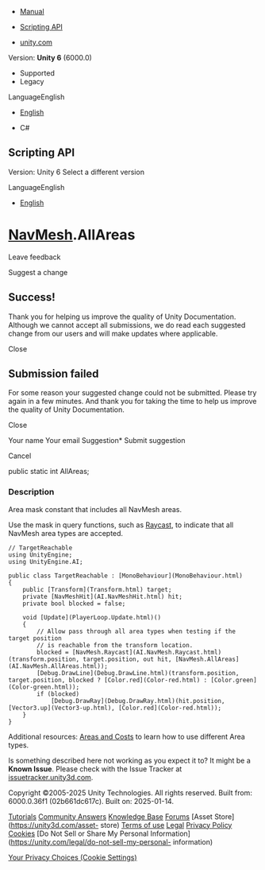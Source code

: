 [ ]()

  * [Manual](../Manual/index.html)
  * [Scripting API](../ScriptReference/index.html)

  * [unity.com](https://unity.com/)

Version: **Unity 6** (6000.0)

  * Supported
  * Legacy

LanguageEnglish

  * [English]()

  * C#

[ ](https://docs.unity3d.com)

## Scripting API

Version: Unity 6 Select a different version

LanguageEnglish

  * [English]()

#  [NavMesh](AI.NavMesh.html).AllAreas

Leave feedback

Suggest a change

## Success!

Thank you for helping us improve the quality of Unity Documentation. Although
we cannot accept all submissions, we do read each suggested change from our
users and will make updates where applicable.

Close

## Submission failed

For some reason your suggested change could not be submitted. Please <a>try
again</a> in a few minutes. And thank you for taking the time to help us
improve the quality of Unity Documentation.

Close

Your name Your email Suggestion* Submit suggestion

Cancel

[ ]()

public static int AllAreas;

### Description

Area mask constant that includes all NavMesh areas.

Use the mask in query functions, such as [Raycast](AI.NavMesh.Raycast.html),
to indicate that all NavMesh area types are accepted.

    
    
    // TargetReachable
    using UnityEngine;
    using UnityEngine.AI;  
      
    public class TargetReachable : [MonoBehaviour](MonoBehaviour.html)
    {
        public [Transform](Transform.html) target;
        private [NavMeshHit](AI.NavMeshHit.html) hit;
        private bool blocked = false;  
      
        void [Update](PlayerLoop.Update.html)()
        {
            // Allow pass through all area types when testing if the target position
            // is reachable from the transform location.
            blocked = [NavMesh.Raycast](AI.NavMesh.Raycast.html)(transform.position, target.position, out hit, [NavMesh.AllAreas](AI.NavMesh.AllAreas.html));
            [Debug.DrawLine](Debug.DrawLine.html)(transform.position, target.position, blocked ? [Color.red](Color-red.html) : [Color.green](Color-green.html));
            if (blocked)
                [Debug.DrawRay](Debug.DrawRay.html)(hit.position, [Vector3.up](Vector3-up.html), [Color.red](Color-red.html));
        }
    }
    

Additional resources: [Areas and
Costs](https://docs.unity3d.com/Packages/com.unity.ai.navigation@2.0/manual/AreasAndCosts.html)
to learn how to use different Area types.

Is something described here not working as you expect it to? It might be a
**Known Issue**. Please check with the Issue Tracker at
[issuetracker.unity3d.com](https://issuetracker.unity3d.com).

Copyright ©2005-2025 Unity Technologies. All rights reserved. Built from:
6000.0.36f1 (02b661dc617c). Built on: 2025-01-14.

[Tutorials](https://unity3d.com/learn) [Community
Answers](https://answers.unity3d.com) [Knowledge
Base](https://support.unity3d.com/hc/en-us)
[Forums](https://forum.unity3d.com) [Asset Store](https://unity3d.com/asset-
store) [Terms of use](https://docs.unity3d.com/Manual/TermsOfUse.html)
[Legal](https://unity.com/legal) [Privacy
Policy](https://unity.com/legal/privacy-policy)
[Cookies](https://unity.com/legal/cookie-policy) [Do Not Sell or Share My
Personal Information](https://unity.com/legal/do-not-sell-my-personal-
information)

[Your Privacy Choices (Cookie Settings)](javascript:void\(0\);)

